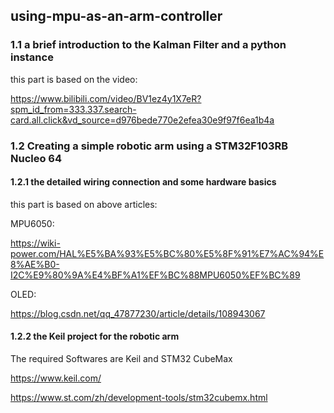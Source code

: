 ## using-mpu-as-an-arm-controller
###  1.1 a brief introduction to the Kalman Filter and a python instance
this part is based on the video:

https://www.bilibili.com/video/BV1ez4y1X7eR?spm_id_from=333.337.search-card.all.click&vd_source=d976bede770e2efea30e9f97f6ea1b4a 

### 1.2 Creating a simple robotic arm using a STM32F103RB Nucleo 64  

#### 1.2.1 the detailed wiring connection and some hardware basics
this part is based on above articles:

MPU6050:

https://wiki-power.com/HAL%E5%BA%93%E5%BC%80%E5%8F%91%E7%AC%94%E8%AE%B0-I2C%E9%80%9A%E4%BF%A1%EF%BC%88MPU6050%EF%BC%89

OLED:

https://blog.csdn.net/qq_47877230/article/details/108943067
#### 1.2.2 the Keil project for the robotic arm 

The required Softwares are Keil and STM32 CubeMax

https://www.keil.com/

https://www.st.com/zh/development-tools/stm32cubemx.html
